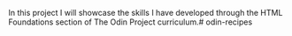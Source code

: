 In this project I will showcase the skills I have developed through the HTML Foundations section of The Odin Project curriculum.# odin-recipes
